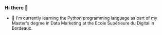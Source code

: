 ### Hi there 👋

- 🌱 I'm currently learning the Python programming language as part of my Master's degree in Data Marketing at the Ecole Supérieure du Digital in Bordeaux.
